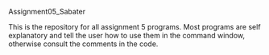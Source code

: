 Assignment05_Sabater

This is the repository for all assignment 5 programs. Most programs are self explanatory and 
tell the user how to use them in the command window, otherwise consult the comments in the code.